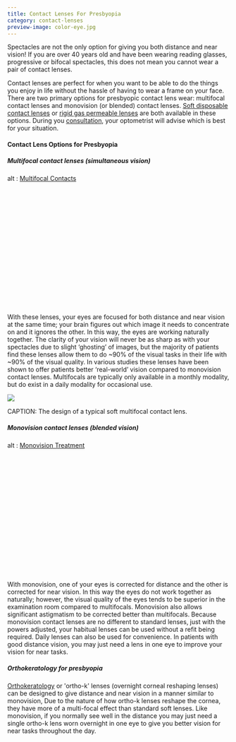 ```yaml
---
title: Contact Lenses For Presbyopia
category: contact-lenses
preview-image: color-eye.jpg
---
```

<div class="employee-heading">
<p>Spectacles are not the only option for giving you both distance and near vision! If you are over 40 years old and have been wearing reading glasses, progressive or bifocal spectacles, this does not mean you cannot wear a pair of contact lenses.</p>
<p>Contact lenses are perfect for when you want to be able to do the things you enjoy in life without the hassle of having to wear a  frame on your face. There are two primary options for presbyopic contact lens wear: multifocal contact lenses and monovision (or blended) contact lenses. <a href="/what-we-do/soft-contact-lenses">Soft disposable contact lenses</a> or <a href="/what-we-do/gas-permeable-contact-lenses">rigid gas permeable lenses</a> are both available in these options. During you <a href="/what-we-do/eye-exam">consultation</a>, your optometrist will advise which is best for your situation.</p>
</div>

#### Contact Lens Options for Presbyopia

##### Multifocal contact lenses (simultaneous vision)

<div class="myWrapper" style="position: relative; padding-bottom: 56.25%; height: 0;"><!--\[if IE]><iframe frameborder="0" type="text/html" src="https://2689-2347.captiv8online.com/animations/embed/one/mult-o-l-o-t-t?player_width=100%&player_height=100%&site_company_language=34&autostart=false" width="100%" height="100%" style="position:absolute;top:0;left:0;width:100%;height:100%;"></iframe><!\[endif]--><!--\[if !IE]> <--><object data="https://2689-2347.captiv8online.com/animations/embed/one/mult-o-l-o-t-t?player_width=100%&player_height=100%&site_company_language=34&autostart=false" type="text/html" width="100%" height="100%" style="position:absolute;top:0;left:0;width:100%;height:100%;">  alt : <a href="https://2689-2347.captiv8online.com/animations/embed/one/mult-o-l-o-t-t?player_width=100%&player_height=100%&site_company_language=34&autostart=false">Multifocal Contacts</a></object><!--> <!\[endif]--></div>

<br>

With these lenses, your eyes are focused for both distance and near vision at the same time; your brain figures out which image it needs to concentrate on and it ignores the other. In this way, the eyes are working naturally together. The clarity of your vision will never be as sharp as with your spectacles due to slight ‘ghosting’ of images, but the majority of patients find these lenses allow them to do \~90% of the visual tasks in their life with \~90% of the visual quality. In various studies these lenses have been shown to offer patients better ‘real-world’ vision compared to monovision contact lenses. Multifocals are typically only available in a monthly modality, but do exist in a daily modality for occasional use.

![](/uploads/cooper-multifocal-desing.jpg)

CAPTION: The design of a typical soft multifocal contact lens.

##### Monovision contact lenses (blended vision)

<div class="myWrapper" style="position: relative; padding-bottom: 56.25%; height: 0;"><!--\[if IE]><iframe frameborder="0" type="text/html" src="https://2689-2347.captiv8online.com/animations/embed/one/monovision-treatment?player_width=100%&player_height=100%&site_company_language=34&autostart=false" width="100%" height="100%" style="position:absolute;top:0;left:0;width:100%;height:100%;"></iframe><!\[endif]--><!--\[if !IE]> <--><object data="https://2689-2347.captiv8online.com/animations/embed/one/monovision-treatment?player_width=100%&player_height=100%&site_company_language=34&autostart=false" type="text/html" width="100%" height="100%" style="position:absolute;top:0;left:0;width:100%;height:100%;">  alt : <a href="https://2689-2347.captiv8online.com/animations/embed/one/monovision-treatment?player_width=100%&player_height=100%&site_company_language=34&autostart=false">Monovision Treatment</a></object><!--> <!\[endif]--></div>

<br>

With monovision, one of your eyes is corrected for distance and the other is corrected for near vision. In this way the eyes do not work together as naturally; however, the visual quality of the eyes tends to be superior in the examination room compared to multifocals. Monovision also allows significant astigmatism to be corrected better than multifocals. Because monovision contact lenses are no different to standard lenses, just with the powers adjusted, your habitual lenses can be used without a refit being required. Daily lenses can also be used for convenience. In patients with good distance vision, you may just need a lens in one eye to improve your vision for near tasks.

##### Orthokeratology for presbyopia

[Orthokeratology](/what-we-do/orthokeratology-corneal-reshaping) or 'ortho-k' lenses (overnight corneal reshaping lenses) can be designed to give distance and near vision in a manner similar to monovision, Due to the nature of how ortho-k lenses reshape the cornea, they have more of a multi-focal effect than standard soft lenses. Like monovision, if you normally see well in the distance you may just need a single ortho-k lens worn overnight in one eye to give you better vision for near tasks throughout the day.
